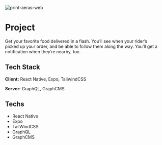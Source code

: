 ![print-aeras-web](https://user-images.githubusercontent.com/66570560/194611762-30b6d96c-a249-4145-9bd6-ef839737a00e.jpg)

# Project

Get your favorite food delivered in a flash. You’ll see when your rider’s picked up your order, and be able to follow them along the way. You’ll get a notification when they’re nearby, too.

## Tech Stack

**Client:** React Native, Expo, TailwindCSS

**Server:** GraphQL, GraphCMS

## Techs

- React Native
- Expo
- TailWindCSS
- GraphQL
- GraphCMS
